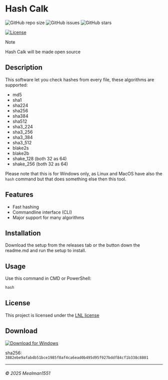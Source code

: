 # Hash Calk

![GitHub repo size](https://img.shields.io/github/repo-size/Mealman1551/Hash-Calk)
![GitHub issues](https://img.shields.io/github/issues/Mealman1551/Hash-Calk)
![GitHub stars](https://img.shields.io/github/stars/Mealman1551/Hash-Calk?style=social)
<!-- ![GitHub license](https://img.shields.io/github/license/Mealman1551/Hash-Calk) -->
[![License](https://img.shields.io/badge/Licensed%20under:-LNL%20v1.1-blue?style=plastic)](https://librenova-foundation.github.io/lnl.html)


> [!Note]
> Hash Calk will be made open source


## Description
This software let you check hashes from every file, these algorithms are supported:
- md5
- sha1
- sha224
- sha256
- sha384
- sha512
- sha3_224
- sha3_256
- sha3_384
- sha3_512
- blake2s
- blake2b
- shake_128 (both 32 as 64)
- shake_256 (both 32 as 64)

Please note that this is for Windows only, as Linux and MacOS have also the `hash` command but that does something else then this tool. 

## Features
- Fast hashing
- Commandline interface (CLI)
- Major support for many algorithms

## Installation
Download the setup from the releases tab or the button down the readme.md and run the setup to install.

## Usage
Use this command in CMD or PowerShell:
```powershell
hash
```

## License
This project is licensed under the [LNL license](LICENSE)

## Download
[![Download for Windows](https://img.shields.io/badge/Download%20for-Windows-0078D6?style=for-the-badge&logo=windows)](https://github.com/Mealman1551/Hash-Calk/releases/latest)

sha256: `3882ebe9afabdb51bce1985f0af4ca6ead0b495d95f927bddf84cf1b338c8801`

---
###### &copy; 2025 Mealman1551

